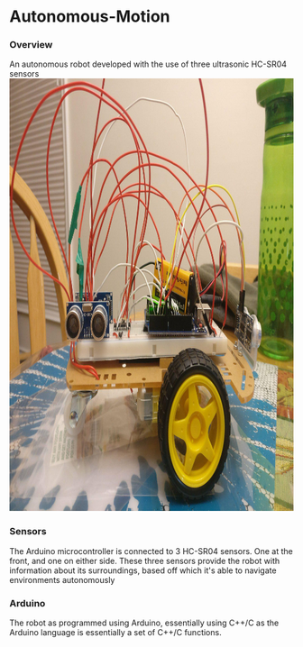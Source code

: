 # Autonomous-Motion
### Overview
An autonomous robot developed with the use of three ultrasonic HC-SR04 sensors
<img src="/Images/robot2.jpg" alt="Robot"
	title="Robot View" width="1024" height="768"/>
  
### Sensors
The Arduino microcontroller is connected to 3 HC-SR04 sensors. One at the front, and one on either side. These three sensors provide the robot with information about its surroundings, based off which it's able to navigate environments autonomously

### Arduino
The robot as programmed using Arduino, essentially using C++/C as the Arduino language is essentially a set of C++/C functions.
